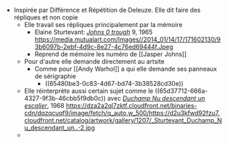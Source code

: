 - Inspirée par Différence et Répétition de Deleuze. Elle dit faire des répliques et non copie
	- Elle travail ses répliques principalement par la mémoire
		- Elaine Sturtevant: [*Johns 0 trough*](https://www.mutualart.com/Artwork/Johns-0-through-9/EA7656A4898914B0) 9, 1965 https://media.mutualart.com/Images//2014_01/14/17/171602130/93b6097b-2ebf-4d9c-8e27-4c76ed69444f.Jpeg
		- Reprend de mémoire les numéro de [[Jasper Johns]]
	- Pour d'autre elle demande directement au artsite
		- Comme pour [[Andy Warhol]]  a qui elle demande ses panneaux de sérigraphie
			- ((65480be3-0c83-4d67-bd74-3b38528cd30e))
	- Elle réinterprète aussi certain sujet comme le ((65d37712-666a-4327-9f3b-46cbb5f9db0c)) avec [*Duchamp Nu descendant un escalier*](https://www.artbasel.com/catalog/artwork/59062/Elaine-Sturtevant-Duchamp-Nu-descendant-un-escalier?lang=fr), 1968   https://dza2a2ql7zktf.cloudfront.net/binaries-cdn/dqzqcuqf9/image/fetch/q_auto,w_500/https://d2u3kfwd92fzu7.cloudfront.net/catalog/artwork/gallery/1207/_Sturtevant_Duchamp_Nu_descendant_un..-2.jpg
	-